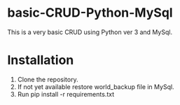 # basic-CRUD-Python-MySql
This is a very basic CRUD using Python ver 3 and MySql.

# Installation
1. Clone the repository.
2. If not yet available restore world_backup file in MySql.
3. Run pip install -r requirements.txt
